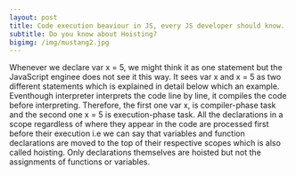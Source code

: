 ```yaml
---
layout: post
title: Code execution beaviour in JS, every JS developer should know.
subtitle: Do you know about Hoisting?
bigimg: /img/mustang2.jpg
---
```


Whenever we declare var x = 5, we might think it as one statement but the JavaScript enginee does not see it this way. It sees var x and x = 5 as two different statements which is explained in detail below which an example. Eventhough interpreter interprets the code line by line, it compiles the code before interpreting. Therefore, the first one var x, is compiler-phase task and the second one x = 5 is execution-phase task. All the declarations in a scope regardless of where they appear in the code are processed first before their execution i.e we can say that variables and function declarations are moved to the top of their respective scopes which is also called hoisting. Only declarations themselves are hoisted but not the assignments of functions or variables.

